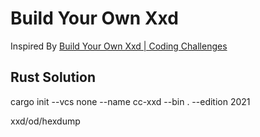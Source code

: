 # Build Your Own Xxd

Inspired By [Build Your Own Xxd | Coding Challenges](https://codingchallenges.fyi/challenges/challenge-xxd)

## Rust Solution

cargo init --vcs none --name cc-xxd --bin . --edition 2021

xxd/od/hexdump
